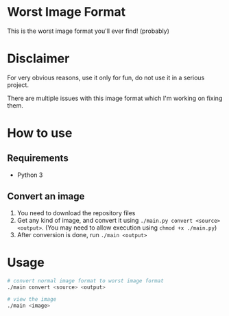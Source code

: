 # Worst Image Format

This is the worst image format you'll ever find! (probably)

# Disclaimer

For very obvious reasons, use it only for fun, do not use it in a serious project.

There are multiple issues with this image format which I'm working on fixing them.

# How to use

## Requirements

- Python 3

## Convert an image

1. You need to download the repository files
2. Get any kind of image, and convert it using `./main.py convert <source> <output>`. (You may need to allow execution using `chmod +x ./main.py`)
3. After conversion is done, run `./main <output>`

# Usage

```bash
# convert normal image format to worst image format
./main convert <source> <output>

# view the image
./main <image>
```